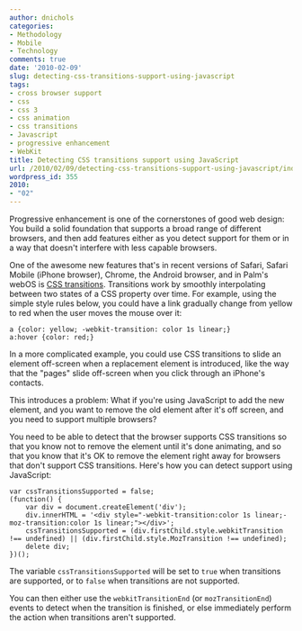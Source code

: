 ```yaml
---
author: dnichols
categories:
- Methodology
- Mobile
- Technology
comments: true
date: '2010-02-09'
slug: detecting-css-transitions-support-using-javascript
tags:
- cross browser support
- css
- css 3
- css animation
- css transitions
- Javascript
- progressive enhancement
- WebKit
title: Detecting CSS transitions support using JavaScript
url: /2010/02/09/detecting-css-transitions-support-using-javascript/index.html
wordpress_id: 355
2010:
- "02"
---
```



Progressive enhancement is one of the cornerstones of good web design: You build a solid foundation that supports a broad range of different browsers, and then add features either as you detect support for them or in a way that doesn't interfere with less capable browsers.

One of the awesome new features that's in recent versions of Safari, Safari Mobile (iPhone browser), Chrome, the Android browser, and in Palm's webOS is [CSS transitions](http://webkit.org/blog/138/css-animation/). Transitions work by smoothly interpolating between two states of a CSS property over time. For example, using the simple style rules below, you could have a link gradually change from yellow to red when the user moves the mouse over it:

    
    a {color: yellow; -webkit-transition: color 1s linear;}
    a:hover {color: red;}


In a more complicated example, you could use CSS transitions to slide an element off-screen when a replacement element is introduced, like the way that the "pages" slide off-screen when you click through an iPhone's contacts.

This introduces a problem: What if you're using JavaScript to add the new element, and you want to remove the old element after it's off screen, and you need to support multiple browsers?

You need to be able to detect that the browser supports CSS transitions so that you know not to remove the element until it's done animating, and so that you know that it's OK to remove the element right away for browsers that don't support CSS transitions. Here's how you can detect support using JavaScript:

    
    var cssTransitionsSupported = false;
    (function() {
        var div = document.createElement('div');
        div.innerHTML = '<div style="-webkit-transition:color 1s linear;-moz-transition:color 1s linear;"></div>';
        cssTransitionsSupported = (div.firstChild.style.webkitTransition !== undefined) || (div.firstChild.style.MozTransition !== undefined);
        delete div;
    })();


The variable `cssTransitionsSupported` will be set to `true` when transitions are supported, or to `false` when transitions are not supported.

You can then either use the `webkitTransitionEnd` (or `mozTransitionEnd`) events to detect when the transition is finished, or else immediately perform the action when transitions aren't supported.
